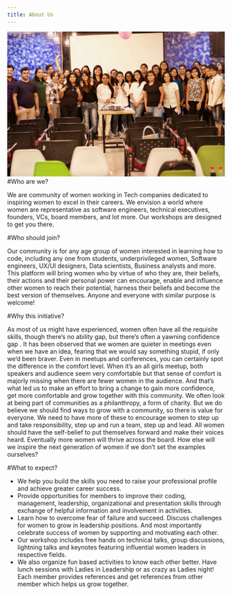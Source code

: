 ```yaml
---
title: About Us
---
```


![](./women-coders-meetup.jpg)
#Who are we?

We are community of women working in Tech companies dedicated to inspiring women to excel in their careers. We envision a world where women are representative as software engineers, technical executives, founders, VCs, board members, and lot more. Our workshops are designed to get you there.

#Who should join?

Our community is for any age group of women interested in learning how to code, including any one from students, underprivileged women,  Software engineers, UX/UI designers, Data scientists, Business analysts and more. This platform will bring women who by virtue of who they are, their beliefs, their actions and their personal power can encourage, enable and influence other women to reach their potential, harness their beliefs and become the best version of themselves. Anyone and everyone with similar purpose is welcome!

#Why this initiative?

As most of us might have experienced, women often have all the requisite skills, though there’s no ability gap, but there’s often a yawning confidence gap . It has been observed that we women are quieter in meetings even when we have an idea, fearing that we would say something stupid, if only we’d been braver. Even in meetups and conferences, you can certainly spot the difference in the comfort level. When it’s an all girls meetup, both speakers and audience seem very comfortable but  that sense of comfort is majorly missing when there are fewer women in the audience. And that’s what led us to make an effort to bring a change to gain more confidence, get more comfortable and grow together with this community. 
We often look at being part of communities as a philanthropy, a form of charity. But we do believe we should find ways to grow with a community, so there is value for everyone. We need to have more of these  to encourage women to step up and take responsibility, step up and run a team, step up and lead. All women should have the self-belief to put themselves forward and make their voices heard. Eventually more women will thrive across the board. How else will we inspire the next generation of women if we don’t set the examples ourselves? 

#What to expect?


- We help you build the skills you need to raise your professional profile and achieve greater career success.
- Provide opportunities for members to improve their coding, management, leadership, organizational and presentation skills through exchange of helpful information and involvement in activities.
- Learn how to overcome fear of failure and succeed. Discuss challenges for women to grow in leadership positions. And most importantly celebrate success of women by supporting and motivating each other.
- Our workshop includes free hands on technical talks,  group discussions, lightning talks and keynotes featuring influential women leaders in respective fields. 
- We also organize fun based activities to know each other better. Have lunch sessions with Ladies in Leadership or as crazy as Ladies night!  Each member provides references and get references from other member which helps us grow together.
